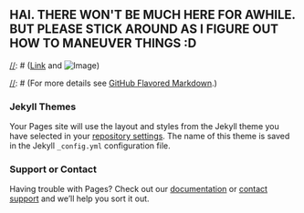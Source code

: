 ## HAI. THERE WON'T BE MUCH HERE FOR AWHILE. BUT PLEASE STICK AROUND AS I FIGURE OUT HOW TO MANEUVER THINGS :D 

[//]: # (Welcome to GitHub Pages)

[//]: # (You can use the [editor on GitHub] https://github.com/le-ann/le-ann.github.io/edit/master/index.md to maintain and preview the content for your website in Markdown files.)

[//]: # (Whenever you commit to this repository, GitHub Pages will run [Jekyll] https://jekyllrb.com/ to rebuild the pages in your site, from the content in your Markdown files.)

[//]: # (### Markdown)

[//]: # (Markdown is a lightweight and easy-to-use syntax for styling your writing. It includes conventions for)

[//]: # (```markdown)
[//]: # (Syntax highlighted code block)

[//]: # (# Header 1)
[//]: # (## Header 2)
[//]: # (### Header 3)

[//]: # (- Bulleted)
[//]: # (- List)

[//]: # (1. Numbered)
[//]: # (2. List)

[//]: # (**Bold** and _Italic_ and `Code` text)

[//]: # ([Link](url) and ![Image](src))


[//]: # (```)

[//]: # (For more details see [GitHub Flavored Markdown](https://guides.github.com/features/mastering-markdown/).)

### Jekyll Themes

Your Pages site will use the layout and styles from the Jekyll theme you have selected in your [repository settings](https://github.com/le-ann/le-ann.github.io/settings). The name of this theme is saved in the Jekyll `_config.yml` configuration file.

### Support or Contact

Having trouble with Pages? Check out our [documentation](https://help.github.com/categories/github-pages-basics/) or [contact support](https://github.com/contact) and we’ll help you sort it out.
